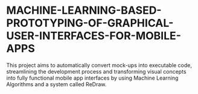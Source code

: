 # MACHINE-LEARNING-BASED-PROTOTYPING-OF-GRAPHICAL-USER-INTERFACES-FOR-MOBILE-APPS
This project aims to automatically convert mock-ups into executable code, streamlining the development process and transforming visual concepts into fully functional mobile app interfaces by using Machine Learning Algorithms and a system called ReDraw.
